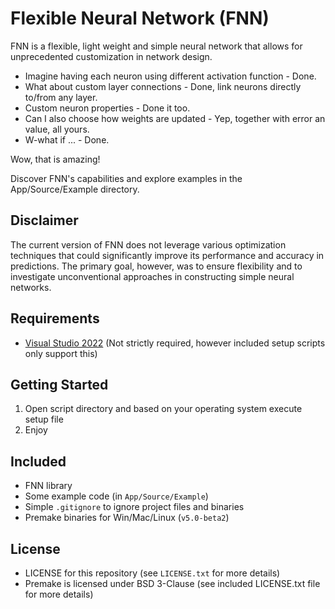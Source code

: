 # Flexible Neural Network (FNN)

FNN is a flexible, light weight and simple neural network that allows for unprecedented customization in network design.

- Imagine having each neuron using different activation function - Done.
- What about custom layer connections - Done, link neurons directly to/from any layer.
- Custom neuron properties - Done it too.
- Can I also choose how weights are updated - Yep, together with error an value, all yours.
- W-what if ... - Done.

Wow, that is amazing!

Discover FNN's capabilities and explore examples in the App/Source/Example directory.

## Disclaimer
The current version of FNN does not leverage various optimization techniques that could significantly improve its performance and accuracy in predictions. The primary goal, however, was to ensure flexibility and to investigate unconventional approaches in constructing simple neural networks.

## Requirements
- [Visual Studio 2022](https://visualstudio.com) (Not strictly required, however included setup scripts only support this)

## Getting Started
1. Open script directory and based on your operating system execute setup file
2. Enjoy

## Included
- FNN library
- Some example code (in `App/Source/Example`)
- Simple `.gitignore` to ignore project files and binaries
- Premake binaries for Win/Mac/Linux (`v5.0-beta2`)

## License
- LICENSE for this repository (see `LICENSE.txt` for more details)
- Premake is licensed under BSD 3-Clause (see included LICENSE.txt file for more details)
